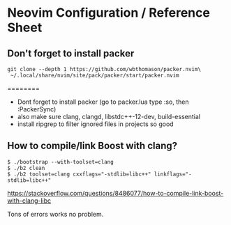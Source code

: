 # Neovim Configuration / Reference Sheet

## Don't forget to install packer
```
git clone --depth 1 https://github.com/wbthomason/packer.nvim\
 ~/.local/share/nvim/site/pack/packer/start/packer.nvim
```
========
- Dont forget to install packer (go to packer.lua type :so, then :PackerSync) 
- also make sure clang, clangd, libstdc++-12-dev, build-essential
- install ripgrep to filter ignored files in projects so good

## How to compile/link Boost with clang?
```
$ ./bootstrap --with-toolset=clang
$ ./b2 clean
$ ./b2 toolset=clang cxxflags="-stdlib=libc++" linkflags="-stdlib=libc++"
```

https://stackoverflow.com/questions/8486077/how-to-compile-link-boost-with-clang-libc

Tons of errors works no problem.

